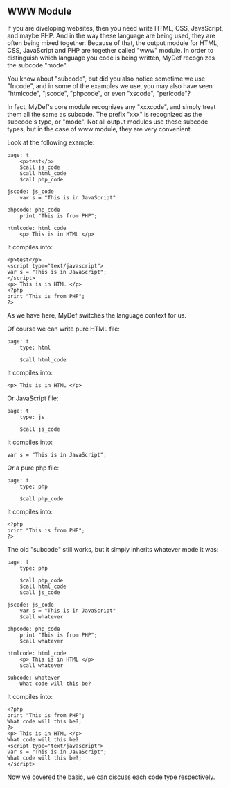 ## WWW Module

If you are diveloping websites, then you need write HTML, CSS, JavaScript, and maybe PHP. And in the way these language are being used, they are often being mixed together. Because of that, the output module for HTML, CSS, JavaScript and PHP are together called "www" module. In order to distinguish which language you code is being written, MyDef recognizes the subcode "mode".

You know about "subcode", but did you also notice sometime we use "fncode", and in some of the examples we use, you may also have seen "htmlcode", "jscode", "phpcode", or even "xscode", "perlcode"?

In fact, MyDef's core module recognizes any "xxxcode", and simply treat them all the same as subcode. The prefix "xxx" is recognized as the subcode's type, or "mode". Not all output modules use these subcode types, but in the case of www module, they are very convenient.

Look at the following example:

```
page: t
    <p>test</p>
    $call js_code
    $call html_code
    $call php_code

jscode: js_code
    var s = "This is in JavaScript"

phpcode: php_code
    print "This is from PHP";

htmlcode: html_code
    <p> This is in HTML </p>
```
It compiles into:
```
<p>test</p>
<script type="text/javascript">
var s = "This is in JavaScript";
</script>
<p> This is in HTML </p>
<?php
print "This is from PHP";
?>
```

As we have here, MyDef switches the language context for us.

Of course we can write pure HTML file:

```
page: t
    type: html

    $call html_code

```
It compiles into:
```
<p> This is in HTML </p>
```

Or JavaScript file:
```
page: t
    type: js

    $call js_code

```
It compiles into:
```
var s = "This is in JavaScript";
```

Or a pure php file:
```
page: t
    type: php

    $call php_code

```
It compiles into:
```
<?php
print "This is from PHP";
?>
```

The old "subcode" still works, but it simply inherits whatever mode it was:
```
page: t
    type: php

    $call php_code
    $call html_code
    $call js_code

jscode: js_code
    var s = "This is in JavaScript"
    $call whatever

phpcode: php_code
    print "This is from PHP";
    $call whatever

htmlcode: html_code
    <p> This is in HTML </p>
    $call whatever

subcode: whatever
    What code will this be?
```
It compiles into:
```
<?php
print "This is from PHP";
What code will this be?;
?>
<p> This is in HTML </p>
What code will this be?
<script type="text/javascript">
var s = "This is in JavaScript";
What code will this be?;
</script>
```

Now we covered the basic, we can discuss each code type respectively.
